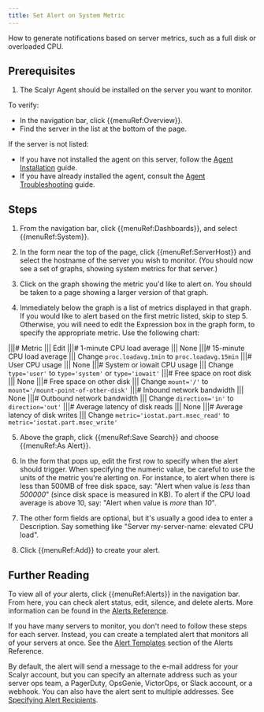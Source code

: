```yaml
---
title: Set Alert on System Metric
---
```


How to generate notifications based on server metrics, such as a full
disk or overloaded CPU.


## Prerequisites

1. The Scalyr Agent should be installed on the server you want to monitor.

To verify:

- In the navigation bar, click {{menuRef:Overview}}.
- Find the server in the list at the bottom of the page.

If the server is not listed:

- If you have not installed the agent on this server, follow the [Agent Installation](/docs/getting_started/agent_linux) guide.
- If you have already installed the agent, consult the [Agent Troubleshooting](/help/scalyr-agent#troubleshooting) guide.


## Steps

1. From the navigation bar, click {{menuRef:Dashboards}}, and select {{menuRef:System}}.

2. In the form near the top of the page, click {{menuRef:ServerHost}} and select the hostname of the
server you wish to monitor. (You should now see a set of graphs, showing system metrics for that server.)

3. Click on the graph showing the metric you'd like to alert on. You should be taken to a page showing a larger
version of that graph.

4. Immediately below the graph is a list of metrics displayed in that graph. If you would like to alert based
on the first metric listed, skip to step 5. Otherwise, you will need to edit the Expression box in the graph
form, to specify the appropriate metric. Use the following chart:

|||# Metric                          ||| Edit
|||# 1-minute CPU load average       ||| None
|||# 15-minute CPU load average      ||| Change ``proc.loadavg.1min`` to ``proc.loadavg.15min``
|||# User CPU usage                  ||| None
|||# System or iowait CPU usage      ||| Change ``type='user'`` to ``type='system'`` or ``type='iowait'``
|||# Free space on root disk         ||| None
|||# Free space on other disk        ||| Change ``mount='/'`` to ``mount='/mount-point-of-other-disk'``
|||# Inbound network bandwidth       ||| None
|||# Outbound network bandwidth      ||| Change ``direction='in'`` to ``direction='out'``
|||# Average latency of disk reads   ||| None
|||# Average latency of disk writes  ||| Change ``metric='iostat.part.msec_read'`` to ``metric='iostat.part.msec_write'``

5. Above the graph, click {{menuRef:Save Search}} and choose {{menuRef:As Alert}}.

6. In the form that pops up, edit the first row to specify when the alert should trigger. When specifying the
numeric value, be careful to use the units of the metric you're alerting on. For instance, to alert when there
is less than 500MB of free disk space, say: "Alert when value is *_less_* than *_500000_*" (since disk space
is measured in KB). To alert if the CPU load average is above 10, say: "Alert when value is *_more_* than *_10_*".

7. The other form fields are optional, but it's usually a good idea to enter a Description. Say something like
"Server my-server-name: elevated CPU load".

8. Click {{menuRef:Add}} to create your alert.


## Further Reading

To view all of your alerts, click {{menuRef:Alerts}} in the navigation bar. From here, you can check
alert status, edit, silence, and delete alerts. More information can be found in the
[Alerts Reference](/help/alerts).

If you have many servers to monitor, you don't need to follow these steps for each server. Instead, you
can create a templated alert that monitors all of your servers at once. See the
[Alert Templates](/help/alerts#templates) section of the Alerts Reference.

By default, the alert will send a message to the e-mail address for your Scalyr account, but you can specify
an alternate address such as your server ops team, a PagerDuty, OpsGenie, VictorOps, or Slack account, or a webhook. You can also
have the alert sent to multiple addresses. See [Specifying Alert Recipients](/help/alerts#recipients).